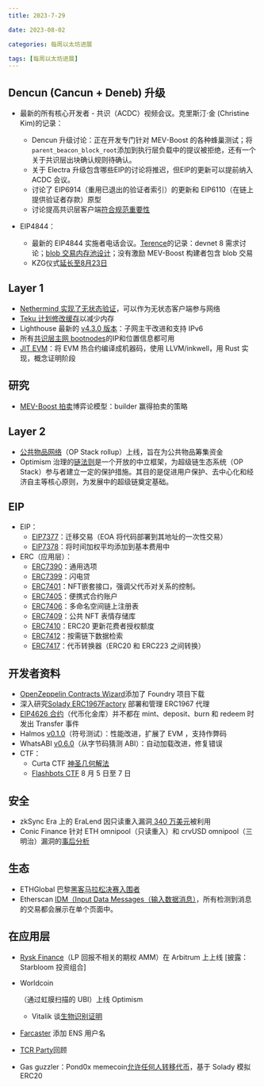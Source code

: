 ```yaml
---
title: 2023-7-29

date: 2023-08-02	

categories: 每周以太坊进展	

tags: [每周以太坊进展]
---	
```


## Dencun (Cancun + Deneb) 升级

- 最新的所有核心开发者 - 共识（ACDC）视频会议。克里斯汀·金 (Christine Kim)的记录：

  - Dencun 升级讨论：正在开发专门针对 MEV-Boost 的各种蜂巢测试；将`parent_beacon_block_root`添加到执行层负载中的提议被拒绝，还有一个关于共识层出块确认规则待确认。
  - 关于 Electra 升级包含哪些EIP的讨论将推迟，但EIP的更新可以提前纳入 ACDC 会议。
  - 讨论了 EIP6914（重用已退出的验证者索引）的更新和 EIP6110（在链上提供验证者存款）原型
  - 讨论提高共识层客户端[符合规范重要性](https://docs.google.com/document/d/1HMSxMNY3nZR4NKohIQAhzRTzYnKEJEU9ro8Z8kcnH2c/edit#heading=h.jhia3qtraquu)
  
- EIP4844：

  - 最新的 EIP4844 实施者电话会议。[Terence](https://twitter.com/terencechain/status/1683519689601994753)的记录：devnet 8 需求讨论；[blob 交易内存池设计](https://hackmd.io/aVek93y-QmSv1mz2Agc9iQ)；没有激励 MEV-Boost 构建者包含 blob 交易
  - KZG仪式[延长至8月23日](https://twitter.com/carlbeek/status/1683034067435147265)

## Layer 1

- [Nethermind 实现了无状态验证](https://twitter.com/jasoriatanishq/status/1683454125042995200)，可以作为无状态客户端参与网络
- [Teku 计划修改缓存](https://mirror.xyz/rolfy.eth/9rT9Ia_VpbksURo8Bt8GSHaepM0mj0fo3styV-czBUE)以减少内存
- Lighthouse 最新的 [v4.3.0 版本](https://lighthouse-blog.sigmaprime.io/update-42.html)：子网主干改进和支持 IPv6
- 所有[共识层主网 bootnodes](https://twitter.com/pcaversaccio/status/1683799790633582592)的IP和位置信息都可用
- [JIT EVM](https://github.com/paradigmxyz/jitevm#readme)：将 EVM 热合约编译成机器码，使用 LLVM/inkwell，用 Rust 实现，概念证明阶段

## 研究

- [MEV-Boost 拍卖](https://ethresear.ch/t/game-theoretic-model-for-mev-boost-auctions-mma/16206)博弈论模型：builder 赢得拍卖的策略

## Layer 2

- [公共物品网络](https://twitter.com/pgn_eth/status/1683843118284812290)（OP Stack rollup）上线，旨在为公共物品筹集资金
- Optimism 治理的[链法则](https://gov.optimism.io/t/law-of-chains-v0-1-full-draft/6514)是一个开放的中立框架，为超级链生态系统（OP Stack）参与者建立一定的保护措施。其目的是促进用户保护、去中心化和经济自主等核心原则，为发展中的超级链奠定基础。

## EIP

- EIP：
  - [EIP7377](https://eips.ethereum.org/EIPS/eip-7377)：迁移交易（EOA 将代码部署到其地址的一次性交易）
  - [EIP7378](https://github.com/ethereum/EIPs/pull/7378/files)：将时间加权平均添加到基本费用中
- ERC（应用层）：
  - [ERC7390](https://github.com/ethereum/EIPs/pull/7390/files)：通用选项
  - [ERC7399](https://github.com/ethereum/EIPs/pull/7400/files)：闪电贷
  - [ERC7401](https://eips.ethereum.org/EIPS/eip-7401)：NFT嵌套接口，强调父代币对关系的控制。
  - [ERC7405](https://github.com/ethereum/EIPs/pull/7405/files)：便携式合约账户
  - [ERC7406](https://github.com/ethereum/EIPs/pull/7406/files)：多命名空间链上注册表
  - [ERC7409](https://github.com/ethereum/EIPs/pull/7409/files)：公共 NFT 表情存储库
  - [ERC7410](https://github.com/ethereum/EIPs/pull/7410/files)：ERC20 更新花费者授权额度
  - [ERC7412](https://github.com/ethereum/EIPs/pull/7412/files)：按需链下数据检索
  - [ERC7417](https://github.com/ethereum/EIPs/pull/7418/files)：代币转换器（ERC20 和 ERC223 之间转换）

## 开发者资料

- [OpenZeppelin Contracts Wizard](https://twitter.com/openzeppelin/status/1684300974402449408)添加了 Foundry 项目下载
- 深入研究[Solady ERC1967Factory](https://www.gmhacker.com/solady-erc1967factory-deep-dive/) 部署和管理 ERC1967 代理
- [EIP4626 合约](https://banteg.mirror.xyz/xMsPLpgsv88NFspah0v1SyJHBk0Yp3vSyzCSznr6ZaM)（代币化金库）并不都在 mint、deposit、burn 和 redeem 时发出 Transfer 事件
- Halmos [v0.1.0](https://a16zcrypto.com/posts/article/release-notes-halmos-v0-1-0/)（符号测试）：性能改进，扩展了 EVM ，支持作弊码
- WhatsABI [v0.6.0](https://github.com/shazow/whatsabi/releases/tag/v0.6.0)（从字节码猜测 ABI）：自动加载改进，修复错误 
- CTF：
  - Curta CTF [神圣几何解法](https://twitter.com/jtriley_eth/status/1683203592344473601)
  - [Flashbots CTF](https://ctf.flashbots.net/) 8 月 5 日至 7 日

## 安全

- zkSync Era 上的 EraLend 因只读重入漏洞[ 340 万美元](https://rekt.news/eralend-rekt/)被利用
- Conic Finance 针对 ETH omnipool（只读重入）和 crvUSD omnipool（三明治）漏洞的[事后分析](https://medium.com/@ConicFinance/post-mortem-eth-and-crvusd-omnipool-exploits-c9c7fa213a3d)

## 生态

- ETHGlobal 巴黎[黑客马拉松决赛入围者](https://twitter.com/ethglobal/status/1683156559847739394)
- Etherscan [IDM（Input Data Messages（输入数据消息）](https://twitter.com/etherscan/status/1684920660550926336)，所有检测到消息的交易都会展示在单个页面中。

## 在应用层

- [Rysk Finance](https://twitter.com/ryskfinance/status/1684202975001030658)（LP 回报不相关的期权 AMM）在 Arbitrum 上上线 [披露：Starbloom 投资组合]

- Worldcoin

  （通过虹膜扫描的 UBI）上线 Optimism

  - Vitalik 谈[生物识别证明](https://vitalik.eth.limo/general/2023/07/24/biometric.html)

- [Farcaster](https://twitter.com/dwr/status/1684218017486438403) 添加 ENS 用户名

- [TCR Party](https://medium.com/@Obstropolos/party-on-tcr-party-af0035199b9)回顾

- Gas guzzler：Pond0x memecoin[允许任何人转移代币](https://twitter.com/0xQuit/status/1684982136724733952)，基于 Solady 模拟 ERC20